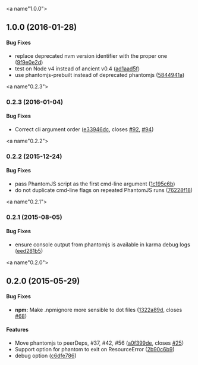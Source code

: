 <a name"1.0.0"></a>
## 1.0.0 (2016-01-28)


#### Bug Fixes

* replace deprecated nvm version identifier with the proper one ([9f9e0e2d](https://github.com/karma-runner/karma-phantomjs-launcher/commit/9f9e0e2d))
* test on Node v4 instead of ancient v0.4 ([ad1aad5f](https://github.com/karma-runner/karma-phantomjs-launcher/commit/ad1aad5f))
* use phantomjs-prebuilt instead of deprecated phantomjs ([5844941a](https://github.com/karma-runner/karma-phantomjs-launcher/commit/5844941a))


<a name"0.2.3"></a>
### 0.2.3 (2016-01-04)


#### Bug Fixes

* Correct cli argument order ([e33946dc](https://github.com/karma-runner/karma-phantomjs-launcher/commit/e33946dc), closes [#92](https://github.com/karma-runner/karma-phantomjs-launcher/issues/92), [#94](https://github.com/karma-runner/karma-phantomjs-launcher/issues/94))


<a name"0.2.2"></a>
### 0.2.2 (2015-12-24)


#### Bug Fixes

* pass PhantomJS script as the first cmd-line argument ([1c195c6b](https://github.com/karma-runner/karma-phantomjs-launcher/commit/1c195c6b))
* do not duplicate cmd-line flags on repeated PhantomJS runs ([76228f18](https://github.com/karma-runner/karma-phantomjs-launcher/commit/76228f18))


<a name"0.2.1"></a>
### 0.2.1 (2015-08-05)


#### Bug Fixes

* ensure console output from phantomjs is available in karma debug logs ([eed281b5](https://github.com/karma-runner/karma-phantomjs-launcher/commit/eed281b5))

<a name"0.2.0"></a>
## 0.2.0 (2015-05-29)


#### Bug Fixes

* **npm:** Make .npmignore more sensible to dot files ([1322a89d](https://github.com/karma-runner/karma-phantomjs-launcher/commit/1322a89d), closes [#68](https://github.com/karma-runner/karma-phantomjs-launcher/issues/68))


#### Features

* Move phantomjs to peerDeps, #37, #42, #56 ([a0f399de](https://github.com/karma-runner/karma-phantomjs-launcher/commit/a0f399de), closes [#25](https://github.com/karma-runner/karma-phantomjs-launcher/issues/25))
* Support option for phantom to exit on ResourceError ([2b90c6b9](https://github.com/karma-runner/karma-phantomjs-launcher/commit/2b90c6b9))
* debug option ([c6dfe786](https://github.com/karma-runner/karma-phantomjs-launcher/commit/c6dfe786))
